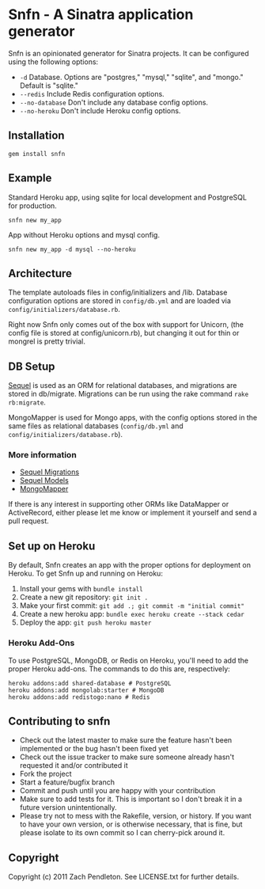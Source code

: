 # Snfn - A Sinatra application generator

Snfn is an opinionated generator for Sinatra projects. It
can be configured using the following options:

*  `-d` Database. Options are "postgres," "mysql," "sqlite",
   and "mongo." Default is "sqlite."
*  `--redis` Include Redis configuration options.
* `--no-database` Don't include any database config options.
* `--no-heroku` Don't include Heroku config options.

## Installation

    gem install snfn

## Example

Standard Heroku app, using sqlite for local development and
PostgreSQL for production.

    snfn new my_app

App without Heroku options and mysql config.

    snfn new my_app -d mysql --no-heroku

## Architecture

The template autoloads files in config/initializers and
/lib. Database configuration options are stored in `config/db.yml`
and are loaded via `config/initializers/database.rb`.

Right now Snfn only comes out of the box with support for Unicorn, (the
config file is stored at config/unicorn.rb), but changing it out for
thin or mongrel is pretty trivial.

## DB Setup

[Sequel](http://sequel.rubyforge.org) is used as an ORM for
relational databases, and migrations are stored in db/migrate.
Migrations can be run using the rake command `rake rb:migrate`.

MongoMapper is used for Mongo apps, with the config options
stored in the same files as relational databases (`config/db.yml`
and `config/initializers/database.rb`).

### More information

*  [Sequel Migrations](http://sequel.rubyforge.org/rdoc/files/doc/migration_rdoc.html)
*  [Sequel Models](http://sequel.rubyforge.org/rdoc/classes/Sequel/Model.html)
*  [MongoMapper](http://mongomapper.com)

If there is any interest in supporting other ORMs like DataMapper or
ActiveRecord, either please let me know or implement it yourself and
send a pull request.

## Set up on Heroku

By default, Snfn creates an app with the proper options for deployment
on Heroku. To get Snfn up and running on Heroku:

1.  Install your gems with `bundle install`
2.  Create a new git repository: `git init .`
3.  Make your first commit: `git add .; git commit -m "initial commit"`
4.  Create a new heroku app: `bundle exec heroku create --stack cedar`
5.  Deploy the app: `git push heroku master`

### Heroku Add-Ons

To use PostgreSQL, MongoDB, or Redis on Heroku, you'll need to add
the proper Heroku add-ons. The commands to do this are, respectively:

    heroku addons:add shared-database # PostgreSQL
    heroku addons:add mongolab:starter # MongoDB
    heroku addons:add redistogo:nano # Redis

## Contributing to snfn

*  Check out the latest master to make sure the feature hasn't been implemented or the bug hasn't been fixed yet
*  Check out the issue tracker to make sure someone already hasn't requested it and/or contributed it
*  Fork the project
*  Start a feature/bugfix branch
*  Commit and push until you are happy with your contribution
*  Make sure to add tests for it. This is important so I don't break it in a future version unintentionally.
*  Please try not to mess with the Rakefile, version, or history. If you want to have your own version, or is otherwise necessary, that is fine, but please isolate to its own commit so I can cherry-pick around it.

## Copyright

Copyright (c) 2011 Zach Pendleton. See LICENSE.txt for
further details.

